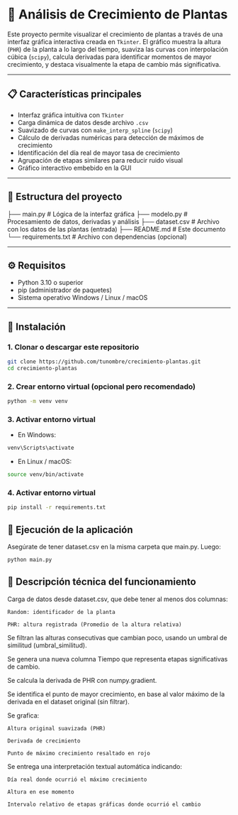 # 🌱 Análisis de Crecimiento de Plantas

Este proyecto permite visualizar el crecimiento de plantas a través de una interfaz gráfica interactiva creada en `Tkinter`. El gráfico muestra la altura (`PHR`) de la planta a lo largo del tiempo, suaviza las curvas con interpolación cúbica (`scipy`), calcula derivadas para identificar momentos de mayor crecimiento, y destaca visualmente la etapa de cambio más significativa.

---

## 📋 Características principales

- Interfaz gráfica intuitiva con `Tkinter`
- Carga dinámica de datos desde archivo `.csv`
- Suavizado de curvas con `make_interp_spline` (`scipy`)
- Cálculo de derivadas numéricas para detección de máximos de crecimiento
- Identificación del día real de mayor tasa de crecimiento
- Agrupación de etapas similares para reducir ruido visual
- Gráfico interactivo embebido en la GUI

---

## 📁 Estructura del proyecto

├── main.py # Lógica de la interfaz gráfica
├── modelo.py # Procesamiento de datos, derivadas y análisis
├── dataset.csv # Archivo con los datos de las plantas (entrada)
├── README.md # Este documento
└── requirements.txt # Archivo con dependencias (opcional)


---

## ⚙️ Requisitos

- Python 3.10 o superior
- pip (administrador de paquetes)
- Sistema operativo Windows / Linux / macOS

---

## 🧪 Instalación

### 1. Clonar o descargar este repositorio

```bash
git clone https://github.com/tunombre/crecimiento-plantas.git
cd crecimiento-plantas
```
### 2. Crear entorno virtual (opcional pero recomendado)
```bash
python -m venv venv
```
### 3. Activar entorno virtual
- En Windows:
```bash
venv\Scripts\activate
```
- En Linux / macOS:
```bash
source venv/bin/activate
```
### 4. Activar entorno virtual
```bash
pip install -r requirements.txt
```
## 🚀 Ejecución de la aplicación

Asegúrate de tener dataset.csv en la misma carpeta que main.py. Luego:
```bash
python main.py
```
## 🧠 Descripción técnica del funcionamiento

Carga de datos desde dataset.csv, que debe tener al menos dos columnas:

    Random: identificador de la planta

    PHR: altura registrada (Promedio de la altura relativa)

Se filtran las alturas consecutivas que cambian poco, usando un umbral de similitud (umbral_similitud).

Se genera una nueva columna Tiempo que representa etapas significativas de cambio.

Se calcula la derivada de PHR con numpy.gradient.

Se identifica el punto de mayor crecimiento, en base al valor máximo de la derivada en el dataset original (sin filtrar).

Se grafica:

    Altura original suavizada (PHR)

    Derivada de crecimiento

    Punto de máximo crecimiento resaltado en rojo

Se entrega una interpretación textual automática indicando:

    Día real donde ocurrió el máximo crecimiento

    Altura en ese momento

    Intervalo relativo de etapas gráficas donde ocurrió el cambio
